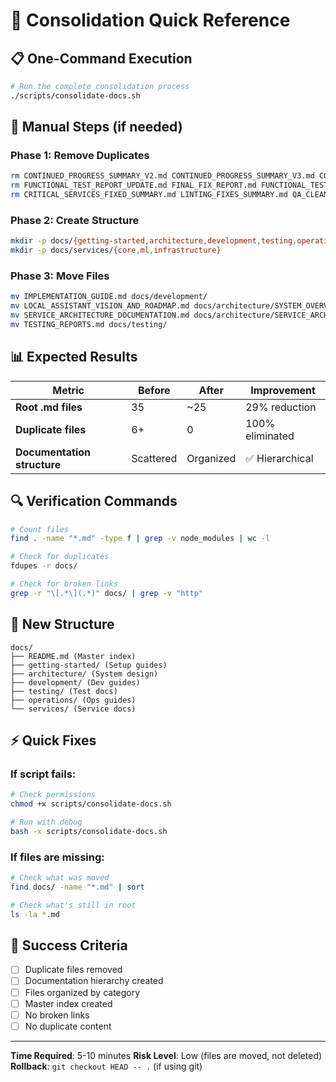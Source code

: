# 🚀 Consolidation Quick Reference

## 📋 **One-Command Execution**

```bash
# Run the complete consolidation process
./scripts/consolidate-docs.sh
```

## 🎯 **Manual Steps (if needed)**

### **Phase 1: Remove Duplicates**

```bash
rm CONTINUED_PROGRESS_SUMMARY_V2.md CONTINUED_PROGRESS_SUMMARY_V3.md CONTINUED_PROGRESS_SUMMARY.md
rm FUNCTIONAL_TEST_REPORT_UPDATE.md FINAL_FIX_REPORT.md FUNCTIONAL_TEST_REPORT.md
rm CRITICAL_SERVICES_FIXED_SUMMARY.md LINTING_FIXES_SUMMARY.md QA_CLEANUP_SUMMARY.md
```

### **Phase 2: Create Structure**

```bash
mkdir -p docs/{getting-started,architecture,development,testing,operations,services}
mkdir -p docs/services/{core,ml,infrastructure}
```

### **Phase 3: Move Files**

```bash
mv IMPLEMENTATION_GUIDE.md docs/development/
mv LOCAL_ASSISTANT_VISION_AND_ROADMAP.md docs/architecture/SYSTEM_OVERVIEW.md
mv SERVICE_ARCHITECTURE_DOCUMENTATION.md docs/architecture/SERVICE_ARCHITECTURE.md
mv TESTING_REPORTS.md docs/testing/
```

## 📊 **Expected Results**

| Metric                      | Before    | After     | Improvement     |
| --------------------------- | --------- | --------- | --------------- |
| **Root .md files**          | 35        | ~25       | 29% reduction   |
| **Duplicate files**         | 6+        | 0         | 100% eliminated |
| **Documentation structure** | Scattered | Organized | ✅ Hierarchical |

## 🔍 **Verification Commands**

```bash
# Count files
find . -name "*.md" -type f | grep -v node_modules | wc -l

# Check for duplicates
fdupes -r docs/

# Check for broken links
grep -r "\[.*\](.*)" docs/ | grep -v "http"
```

## 📁 **New Structure**

```
docs/
├── README.md (Master index)
├── getting-started/ (Setup guides)
├── architecture/ (System design)
├── development/ (Dev guides)
├── testing/ (Test docs)
├── operations/ (Ops guides)
└── services/ (Service docs)
```

## ⚡ **Quick Fixes**

### **If script fails:**

```bash
# Check permissions
chmod +x scripts/consolidate-docs.sh

# Run with debug
bash -x scripts/consolidate-docs.sh
```

### **If files are missing:**

```bash
# Check what was moved
find docs/ -name "*.md" | sort

# Check what's still in root
ls -la *.md
```

## 🎯 **Success Criteria**

- [ ] Duplicate files removed
- [ ] Documentation hierarchy created
- [ ] Files organized by category
- [ ] Master index created
- [ ] No broken links
- [ ] No duplicate content

---

**Time Required**: 5-10 minutes
**Risk Level**: Low (files are moved, not deleted)
**Rollback**: `git checkout HEAD -- .` (if using git)
